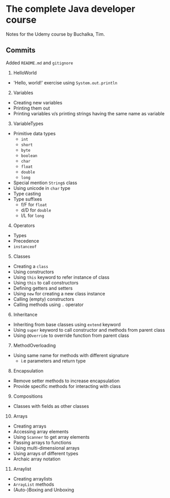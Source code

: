 # The complete Java developer course
Notes for the Udemy course by Buchalka, Tim.

## Commits

Added `README.md` and `gitignore`

1. HelloWorld
* 'Hello, world!' exercise using `System.out.println`

2. Variables
* Creating new variables
* Printing them out
* Printing variables v/s printing strings having the same name as variable

3. VariableTypes
* Primitive data types
    * `int`
    * `short`
    * `byte`
    * `boolean`
    * `char`
    * `float`
    * `double`
    * `long`
* Special mention `String`s class
* Using unicode in `char` type
* Type casting
* Type suffixes
    * f/F for `float`
    * d/D for `double`
    * l/L for `long`

4. Operators
* Types
* Precedence
* `instanceof`

5. Classes
* Creating a `class`
* Using constructors
* Using `this` keyword to refer instance of class
* Using `this` to call constructors
* Defining getters and setters
* Using `new` for creating a new class instance
* Calling (empty) constructors
* Calling methods using `.` operator

6. Inheritance
* Inheriting from base classes using `extend` keyword
* Using `super` keyword to call constructor and methods from parent class
* Using `@Override` to override function from parent class

7. MethodOverloading
* Using same name for methods with different signature
    * i.e parameters and return type

8. Encapsulation
* Remove setter methods to increase encapsulation
* Provide specific methods for interacting with class

9. Compositions
* Classes with fields as other classes

10. Arrays
* Creating arrays
* Accessing array elements
* Using `Scanner` to get array elements
* Passing arrays to functions
* Using multi-dimensional arrays
* Using arrays of different types
* Archaic array notation

11. Arraylist
* Creating arraylists
* `ArrayList` methods
* (Auto-)Boxing and Unboxing
